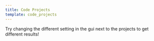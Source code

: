 ```yaml
---
title: Code Projects
template: code_projects
---
```



Try changing the different setting in the gui next to the projects to get different results!



  